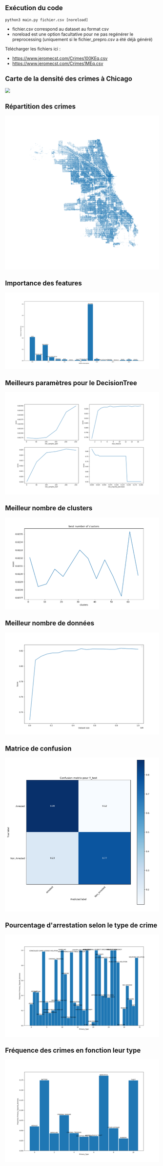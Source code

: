 ## Exécution du code

```
python3 main.py fichier.csv [noreload]
```
* fichier.csv correspond au dataset au format csv
* noreload est une option facultative pour ne pas regénérer le preprocessing (uniquement
  si le fichier_prepro.csv a été déjà généré)

Télécharger les fichiers ici :
* https://www.jeromecst.com/Crimes100KEq.csv
* https://www.jeromecst.com/Crimes1MEq.csv

## Carte de la densité des crimes à Chicago

![](images/carte_densité.png)

## Répartition des crimes

![](images/carte_chicago.png)

## Importance des features

![](images/feature_importance.png)

## Meilleurs paramètres pour le DecisionTree

![](images/bestParamDecisionTree.png)

## Meilleur nombre de clusters

![](images/bestNumClusters.png)

## Meilleur nombre de données

![](images/bestNumberData.png)

## Matrice de confusion

![](images/MatriceConfusionDecisionTree.png)

## Pourcentage d'arrestation selon le type de crime

![](images/typeArrestation.png)

## Fréquence des crimes en fonction leur type

![](images/pprimarytype.png)
